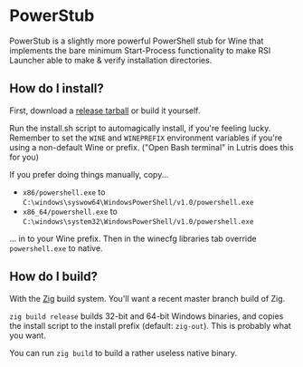 # PowerStub
PowerStub is a slightly more powerful PowerShell stub for Wine that implements the bare minimum Start-Process functionality to make RSI Launcher able to make & verify installation directories.

## How do I install?
First, download a [release tarball](https://github.com/ngh246/powerstub/releases) or build it yourself.

Run the install.sh script to automagically install, if you're feeling lucky.
Remember to set the `WINE` and `WINEPREFIX` environment variables if you're using a non-default Wine or prefix. ("Open Bash terminal" in Lutris does this for you)

If you prefer doing things manually, copy...
- `x86/powershell.exe` to `C:\windows\syswow64\WindowsPowerShell/v1.0/powershell.exe`
- `x86_64/powershell.exe` to `C:\windows\system32\WindowsPowerShell/v1.0/powershell.exe`

... in to your Wine prefix. Then in the winecfg libraries tab override `powershell.exe` to native.

## How do I build?
With the [Zig](https://ziglang.org/) build system. You'll want a recent master branch build of Zig.

`zig build release` builds 32-bit and 64-bit Windows binaries, and copies the install script to the install prefix (default: `zig-out`). This is probably what you want.

You can run `zig build` to build a rather useless native binary.

